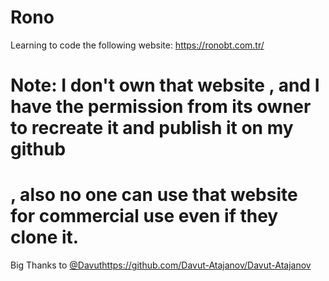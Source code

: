 # Rono
Learning to code the following website: 
https://ronobt.com.tr/
 # Note: I don't own that website , and I have the permission from its owner to recreate it and publish it on my github
 #       , also no one can use that website for commercial use even if they clone it.

 Big Thanks to [@Davut](https://github.com/Davut-Atajanov/Davut-Atajanov)https://github.com/Davut-Atajanov/Davut-Atajanov

